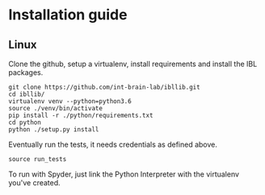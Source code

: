 # Installation guide
## Linux
Clone the github, setup a virtualenv, install requirements and install the IBL packages.
```
git clone https://github.com/int-brain-lab/ibllib.git
cd ibllib/
virtualenv venv --python=python3.6
source ./venv/bin/activate
pip install -r ./python/requirements.txt
cd python
python ./setup.py install
```

Eventually run the tests, it needs credentials as defined above.
```
source run_tests
```

To run with Spyder, just link the Python Interpreter with the virtualenv you've created.
